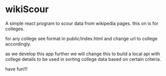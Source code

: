 # wikiScour
A simple react program to scour data from wikipedia pages. this on is for colleges.

for any college see format in public/index.html and change url to college accordingly.

as we develop this app further we will change this to build a local api with college details to be used in sorting college data based on certain criteria.

have fun!!!


